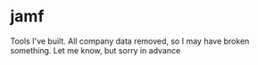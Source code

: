 # jamf
Tools I've built. All company data removed, so I may have broken something. Let me know, but sorry in advance
